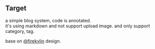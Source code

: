 ## Target
a simple blog system, code is annotated.  
it's using markdown and not support upload image.  and only support category, tag.

base on [@firekylin](https://github.com/firekylin/firekylin) design.